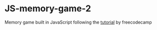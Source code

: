 # JS-memory-game-2
Memory game built in JavaScript following the <a href="https://www.youtube.com/watch?v=ZniVgo8U7ek" target="_blank">tutorial</a> by freecodecamp
